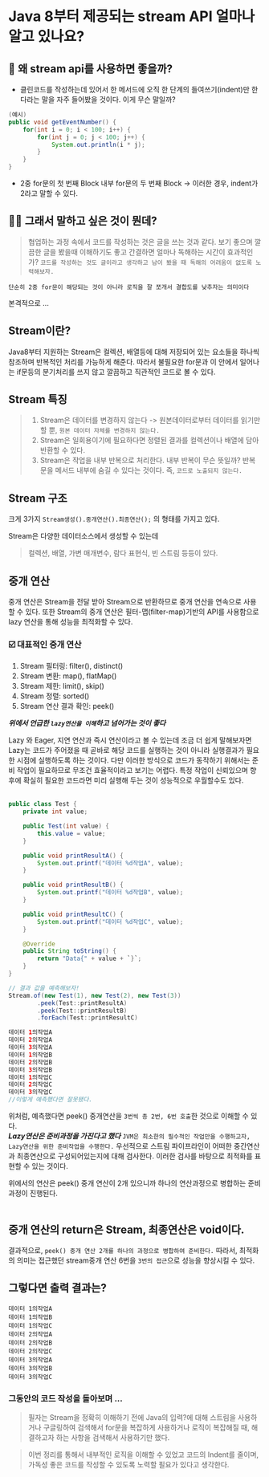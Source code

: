 # Java 8부터 제공되는 stream API 얼마나 알고 있나요?

## 🎈 왜 stream api를 사용하면 좋을까?

- 클린코드를 작성하는데 있어서 한 메서드에 오직 한 단계의 들여쓰기(indent)만 한다라는 말을 자주 들어봤을 것이다. 이게 무슨 말일까?

```Java
(예시)
public void getEventNumber() {
    for(int i = 0; i < 100; i++) {
        for(int j = 0; j < 100; j++) {
            System.out.println(i * j);
        }
    }
}
```

- 2중 for문의 첫 번째 Block 내부 for문의 두 번째 Block -> 이러한 경우, indent가 2라고 말할 수 있다.

## 💁‍♂️ 그래서 말하고 싶은 것이 뭔데?

> 협업하는 과정 속에서 코드를 작성하는 것은 글을 쓰는 것과 같다. 보기 좋으며 깔끔한 글을 봤을때 이해하기도 좋고 간결하면 얼마나 독해하는 시간이 효과적인가? `코드를 작성하는 것도 글이라고 생각하고 남이 봤을 때 독해의 어려움이 없도록 노력해보자.`

`단순히 2중 for문이 해당되는 것이 아니라 로직을 잘 쪼개서 결합도를 낮추자는 의미이다`

본격적으로 ...

## Stream이란?

Java8부터 지원하는 Stream은 컬렉션, 배열등에 대해 저장되어 있는 요소들을 하나씩 참조하며 반복적인 처리를 가능하게 해준다. 따라서 불필요한 for문과 이 안에서 일어나는 if문등의 분기처리를 쓰지 않고 깔끔하고 직관적인 코드로 볼 수 있다.

## Stream 특징

> 1. Stream은 데이터를 변경하지 않는다 -> 원본데이터로부터 데이터를 읽기만 할 뿐, `원본 데이터 자체를 변경하지 않는다.`
> 2. Stream은 일회용이기에 필요하다면 정렬된 결과를 컬렉션이나 배열에 담아 반환할 수 있다.
> 3. Stream은 작업을 내부 반복으로 처리한다. 내부 반복이 무슨 뜻일까? 반복문을 메서드 내부에 숨길 수 있다는 것이다. 즉, `코드로 노출되지 않는다.`

## Stream 구조

크게 3가지
`Stream생성().중개연산().최종연산();` 의 형태를 가지고 있다.

Stream은 다양한 데이터소스에서 생성할 수 있는데

> 컬렉션, 배열, 가변 매개변수, 람다 표현식, 빈 스트림 등등이 있다.

## 중개 연산

중개 연산은 Stream을 전달 받아 Stream으로 반환하므로 중개 연산을 연속으로 사용할 수 있다. 또한 Stream의 중개 연산은 필터-맵(filter-map)기반의 API를 사용함으로 lazy 연산을 통해 성능을 최적화할 수 있다.

### ☑️ 대표적인 중개 연산

1. Stream 필터링: filter(), distinct()
2. Stream 변환: map(), flatMap()
3. Stream 제한: limit(), skip()
4. Stream 정렬: sorted()
5. Stream 연산 결과 확인: peek()

**_위에서 언급한 `lazy연산을 이해`하고 넘어가는 것이 좋다_**

Lazy 와 Eager, 지연 연산과 즉시 연산이라고 볼 수 있는데 조금 더 쉽게 말해보자면 Lazy는 코드가 주어졌을 때 곧바로 해당 코드를 실행하는 것이 아니라 실행결과가 필요한 시점에 실행하도록 하는 것이다.
다만 이러한 방식으로 코드가 동작하기 위해서는 준비 작업이 필요하므로 무조건 효율적이라고 보기는 어렵다.
특정 작업이 신뢰있으며 향후에 확실히 필요한 코드라면 미리 실행해 두는 것이 성능적으로 우월할수도 있다.<br><br>

```Java
public class Test {
    private int value;

    public Test(int value) {
        this.value = value;
    }

    public void printResultA() {
        System.out.printf("데이터 %d작업A", value);
    }

    public void printResultB() {
        System.out.printf("데이터 %d작업B", value);
    }

    public void printResultC() {
        System.out.printf("데이터 %d작업C", value);
    }

    @Override
    public String toString() {
        return "Data{" + value + `}`;
    }
}

// 결과 값을 예측해보자!
Stream.of(new Test(1), new Test(2), new Test(3))
        .peek(Test::printResultA)
        .peek(Test::printResultB)
        .forEach(Test::printResultC)
```

```Java
데이터 1의작업A
데이터 2의작업A
데이터 3의작업A
데이터 1의작업B
데이터 2의작업B
데이터 3의작업B
데이터 1의작업C
데이터 2의작업C
데이터 3의작업C
//이렇게 예측했다면 잘못됐다.
```

위처럼, 예측했다면 peek() 중개연산을 `3번씩 총 2번, 6번 호출`한 것으로 이해할 수 있다. <br>
**_Lazy연산은 준비과정을 가진다고 했다_**
`JVM은 최소한의 필수적인 작업만을 수행하고자, Lazy연산을 위한 준비작업을 수행한다.` 우선적으로 스트림 파이프라인이 어떠한 중간연산과 최종연산으로 구성되어있는지에 대해 검사한다. 이러한 검사를 바탕으로 최적화를 표현할 수 있는 것이다.

위에서의 연산은 peek() 중개 연산이 2개 있으니까 하나의 연산과정으로 병합하는 준비 과정이 진행된다.<br><br>

## 중개 연산의 return은 Stream<T>, 최종연산은 void이다.<br>

결과적으로, `peek() 중개 연산 2개를 하나의 과정으로 병합하여 준비한다.`
따라서, 최적화의 의미는 접근했던 stream중개 연산 6번을 `3번의 접근`으로 성능을 향상시킬 수 있다.

## 그렇다면 출력 결과는?

```
데이터 1의작업A
데이터 1의작업B
데이터 1의작업C
데이터 2의작업A
데이터 2의작업B
데이터 2의작업C
데이터 3의작업A
데이터 3의작업B
데이터 3의작업C
```

### 그동안의 코드 작성을 돌아보며 ...

> 필자는 Stream을 정확히 이해하기 전에 Java의 입력?에 대해 스트림을 사용하거나 구글링하여 검색해서 for문을 복잡하게 사용하거나 로직이 복잡해질 때, 해결하고자 하는 사항을 검색해서 사용하기만 했다.

> 이번 정리를 통해서 내부적인 로직을 이해할 수 있었고 코드의 Indent를 줄이며, 가독성 좋은 코드를 작성할 수 있도록 노력할 필요가 있다고 생각한다.
